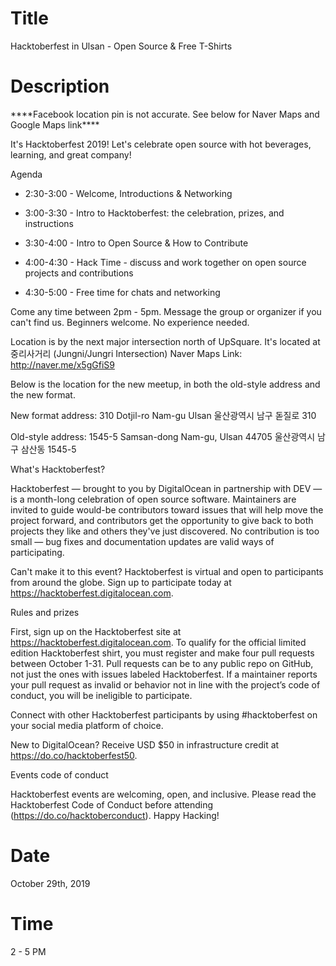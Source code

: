 # Title

Hacktoberfest in Ulsan - Open Source & Free T-Shirts

# Description

\*\*\*\*Facebook location pin is not accurate. See below for Naver Maps and Google Maps link\*\*\*\*

It's Hacktoberfest 2019! Let's celebrate open source with hot beverages, learning, and great company!

Agenda

- 2:30-3:00 - Welcome, Introductions & Networking

- 3:00-3:30 - Intro to Hacktoberfest: the celebration, prizes, and instructions

- 3:30-4:00 - Intro to Open Source & How to Contribute

- 4:00-4:30 - Hack Time - discuss and work together on open source projects and contributions

- 4:30-5:00 - Free time for chats and networking

Come any time between 2pm - 5pm. Message the group or organizer if you can't find us. Beginners welcome. No experience needed.

Location is by the next major intersection north of UpSquare. It's located at 중리사거리 (Jungni/Jungri Intersection) Naver Maps Link: http://naver.me/x5gGfiS9

Below is the location for the new meetup, in both the old-style address and the new format.

New format address: 310 Dotjil-ro Nam-gu Ulsan 울산광역시 남구 돋질로 310

Old-style address: 1545-5 Samsan-dong Nam-gu, Ulsan 44705 울산광역시 남구 삼산동 1545-5

What's Hacktoberfest?

Hacktoberfest — brought to you by DigitalOcean in partnership with DEV — is a month-long celebration of open source software. Maintainers are invited to guide would-be contributors toward issues that will help move the project forward, and contributors get the opportunity to give back to both projects they like and others they've just discovered. No contribution is too small — bug fixes and documentation updates are valid ways of participating.

Can't make it to this event? Hacktoberfest is virtual and open to participants from around the globe. Sign up to participate today at https://hacktoberfest.digitalocean.com.

Rules and prizes

First, sign up on the Hacktoberfest site at https://hacktoberfest.digitalocean.com. To qualify for the official limited edition Hacktoberfest shirt, you must register and make four pull requests between October 1-31. Pull requests can be to any public repo on GitHub, not just the ones with issues labeled Hacktoberfest. If a maintainer reports your pull request as invalid or behavior not in line with the project’s code of conduct, you will be ineligible to participate.

Connect with other Hacktoberfest participants by using #hacktoberfest on your social media platform of choice.

New to DigitalOcean? Receive USD \$50 in infrastructure credit at https://do.co/hacktoberfest50.

Events code of conduct

Hacktoberfest events are welcoming, open, and inclusive. Please read the Hacktoberfest Code of Conduct before attending (https://do.co/hacktoberconduct). Happy Hacking!

# Date

October 29th, 2019

# Time

2 - 5 PM
